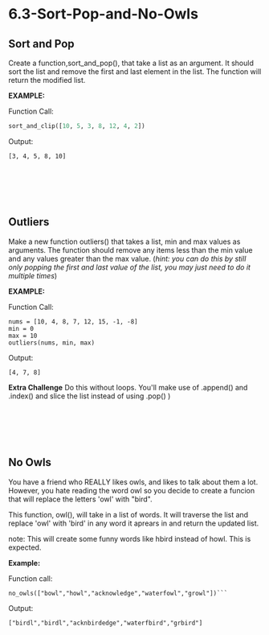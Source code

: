 # 6.3-Sort-Pop-and-No-Owls
## Sort and Pop  

Create a function,sort_and_pop(), that take a list as an argument. It should sort the list and remove the first and last element in the list. The function will return the modified list.

**EXAMPLE:**

Function Call:
```python
sort_and_clip([10, 5, 3, 8, 12, 4, 2]) 
``` 
Output:
```
[3, 4, 5, 8, 10]
```
<br></br><br></br>
## Outliers
Make a new function outliers() that takes a list, min and max values as arguments. The function should remove any items less than the min value and any values greater than the max value. (*hint: you can do this by still only popping the first and last value of the list, you may just need to do it multiple times*)


**EXAMPLE:**

Function Call:
```
nums = [10, 4, 8, 7, 12, 15, -1, -8]
min = 0
max = 10
outliers(nums, min, max) 
```
Output:
```
[4, 7, 8]
```
**Extra Challenge** Do this without loops. You'll make use of .append() and .index() and slice the list instead of using .pop() )

<br></br><br></br>
## No Owls
You have a friend who REALLY likes owls, and likes to talk about them a lot. However, you hate reading the word owl so you decide to create a funcion that will replace the letters 'owl' with "bird".

This function, owl(), will take in a list of words. It will traverse the list and replace 'owl' with 'bird' in any word it aprears in and return the updated list.

note: This will create some funny words like hbird instead of howl. This is expected.

**Example:**

Function call:
```
no_owls(["bowl","howl","acknowledge","waterfowl","growl"])```
``` 
Output:
```
["birdl","birdl","acknbirdedge","waterfbird","grbird"]
```
